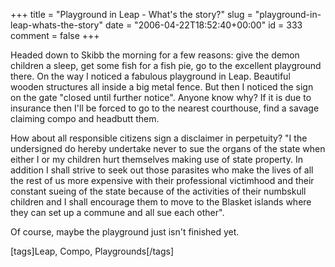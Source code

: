 +++
title = "Playground in Leap - What's the story?"
slug = "playground-in-leap-whats-the-story"
date = "2006-04-22T18:52:40+00:00"
id = 333
comment = false
+++

Headed down to Skibb the morning for a few reasons: give the demon children a sleep, get some fish for a fish pie, go to the excellent playground there.
On the way I noticed a fabulous playground in Leap. Beautiful wooden structures all inside a big metal fence. But then I noticed the sign on the gate "closed until further notice". Anyone know why? If it is due to insurance then I'll be forced to go to the nearest courthouse, find a savage claiming compo and headbutt them.

How about all responsible citizens sign a disclaimer in perpetuity? "I the undersigned do hereby undertake never to sue the organs of the state when either I or my children hurt themselves making use of state property. In addition I shall strive to seek out those parasites who make the lives of all the rest of us more expensive with their professional victimhood and their constant sueing of the state because of the activities of their numbskull children and I shall encourage them to move to the Blasket islands where they can set up a commune and all sue each other".

Of course, maybe the playground just isn't finished yet.

[tags]Leap, Compo, Playgrounds[/tags]
